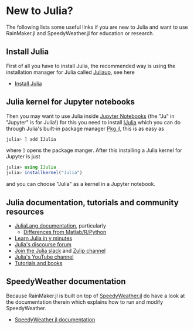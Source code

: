 # New to Julia?

The following lists some useful links if you are new to Julia and
want to use RainMaker.jl and SpeedyWeather.jl for education or research.

## Install Julia

First of all you have to install Julia, the recommended way is using
the installation manager for Julia called [Juliaup](https://github.com/JuliaLang/juliaup), see here

- [Install Julia](https://julialang.org/downloads/)

## Julia kernel for Jupyter notebooks

Then you may want to use Julia inside [Jupyter Notebooks](https://jupyter.org/)
(the "Ju" in "Jupyter" is for Julia!)
for this you need to install [IJulia](https://github.com/JuliaLang/IJulia.jl)
which you can do through Julia's built-in package manager [Pkg.jl](https://pkgdocs.julialang.org/v1/),
this is as easy as

```julia
julia> ] add IJulia
```

where `]` opens the package manger. After this installing a Julia kernel for Jupyter is just

```julia
julia> using IJulia
julia> installkernel("Julia")
```

and you can choose "Julia" as a kernel in a Jupyter notebook.

## Julia documentation, tutorials and community resources

- [JuliaLang documentation](https://docs.julialang.org/en/v1/), particularly
    - [Differences from Matlab/R/Python](https://docs.julialang.org/en/v1/manual/noteworthy-differences/#Noteworthy-Differences-from-other-Languages)
- [Learn Julia in y minutes](https://learnxinyminutes.com/docs/julia/)
- [Julia's discourse forum](https://discourse.julialang.org/)
- [Join the Julia slack](https://julialang.org/slack/) and [Zulip channel](https://julialang.zulipchat.com/register/)
- [Julia's YouTube channel](https://www.youtube.com/user/JuliaLanguage)
- [Tutorials and books](https://julialang.org/learning/)

## SpeedyWeather documentation

Because RainMaker.jl is built on top of [SpeedyWeather.jl](https://github.com/SpeedyWeather/SpeedyWeather.jl)
do have a look at the documentation therein which explains how to run and modify
SpeedyWeather.

- [SpeedyWeather.jl documentation](https://speedyweather.github.io/SpeedyWeather.jl/stable/)